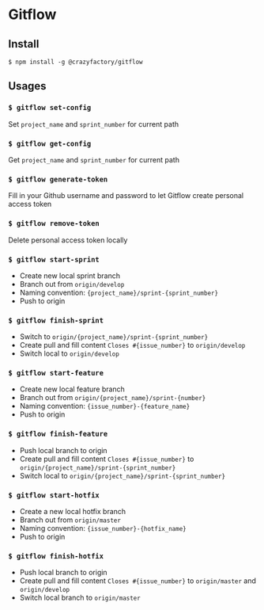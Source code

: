 # Gitflow

## Install
```
$ npm install -g @crazyfactory/gitflow
```

## Usages

### `$ gitflow set-config`
Set `project_name` and `sprint_number` for current path
  
### `$ gitflow get-config`
Get `project_name` and `sprint_number` for current path
  
### `$ gitflow generate-token`
Fill in your Github username and password to let Gitflow create personal access token

### `$ gitflow remove-token`
Delete personal access token locally

### `$ gitflow start-sprint`
  - Create new local sprint branch
  - Branch out from `origin/develop`
  - Naming convention: `{project_name}/sprint-{sprint_number}`
  - Push to origin

### `$ gitflow finish-sprint` 
  - Switch to `origin/{project_name}/sprint-{sprint_number}`
  - Create pull and fill content `Closes #{issue_number}` to `origin/develop` 
  - Switch local to `origin/develop`

### `$ gitflow start-feature`
  - Create new local feature branch
  - Branch out from `origin/{project_name}/sprint-{number}`
  - Naming convention: `{issue_number}-{feature_name}`
  - Push to origin

### `$ gitflow finish-feature`
  - Push local branch to origin
  - Create pull and fill content `Closes #{issue_number}` to `origin/{project_name}/sprint-{sprint_number}`
  - Switch local to `origin/{project_name}/sprint-{sprint_number}`

### `$ gitflow start-hotfix`
  - Create a new local hotfix branch
  - Branch out from `origin/master`
  - Naming convention: `{issue_number}-{hotfix_name}`
  - Push to origin

### `$ gitflow finish-hotfix`
  - Push local branch to origin
  - Create pull and fill content `Closes #{issue_number}` to `origin/master` and `origin/develop`
  - Switch local branch to `origin/master`
